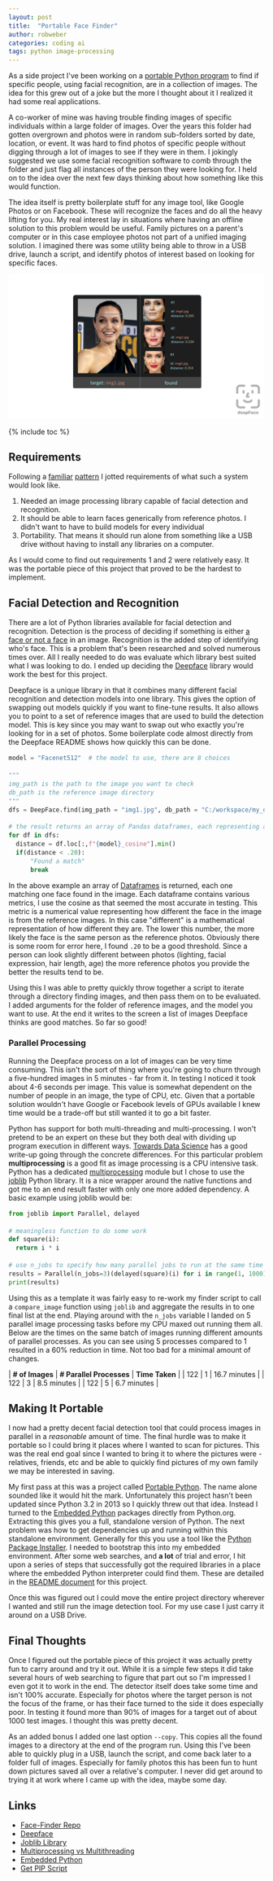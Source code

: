 ```yaml
---
layout: post
title:  "Portable Face Finder"
author: robweber
categories: coding ai
tags: python image-processing
---
```


As a side project I've been working on a [portable Python program][face-finder] to find if specific people, using facial recognition, are in a collection of images. The idea for this grew out of a joke but the more I thought about it I realized it had some real applications.

A co-worker of mine was having trouble finding images of specific individuals within a large folder of images. Over the years this folder had gotten overgrown and photos were in random sub-folders sorted by date, location, or event. It was hard to find photos of specific people without digging through a lot of images to see if they were in them. I jokingly suggested we use some facial recognition software to comb through the folder and just flag all instances of the person they were looking for. I held on to the idea over the next few days thinking about how something like this would function.

The idea itself is pretty boilerplate stuff for any image tool, like Google Photos or on Facebook. These will recognize the faces and do all the heavy lifting for you. My real interest lay in situations where having an offline solution to this problem would be useful. Family pictures on a parent's computer or in this case employee photos not part of a unified imaging solution. I imagined there was some utility being able to throw in a USB drive, launch a script, and identify photos of interest based on looking for specific faces.

[![deepface image detector example](/images/2023-05/deepface-detection.jpg)][deepface]

<!--more-->

{% include toc %}

## Requirements

Following a [familiar](/coding/automation/command-line-backups/) [pattern](/coding/trash-panda/) I jotted requirements of what such a system would look like.

1. Needed an image processing library capable of facial detection and recognition.
2. It should be able to learn faces generically from reference photos. I didn't want to have to build models for every individual
3. Portability. That means it should run alone from something like a USB drive without having to install any libraries on a computer.

As I would come to find out requirements 1 and 2 were relatively easy. It was the portable piece of this project that proved to be the hardest to implement.

## Facial Detection and Recognition

There are a lot of Python libraries available for facial detection and recognition. Detection is the process of deciding if something is either [a face or not a face](https://www.youtube.com/watch?v=ACmydtFDTGs) in an image. Recognition is the added step of identifying who's face. This is a problem that's been researched and solved numerous times over. All I really needed to do was evaluate which library best suited what I was looking to do. I ended up deciding the [Deepface][deepface] library would work the best for this project.

Deepface is a unique library in that it combines many different facial recognition and detection models into one library. This gives the option of swapping out models quickly if you want to fine-tune results. It also allows you to point to a set of reference images that are used to build the detection model. This is key since you may want to swap out who exactly you're looking for in a set of photos. Some boilerplate code almost directly from the Deepface README shows how quickly this can be done.

```python
model = "Facenet512"  # the model to use, there are 8 choices

"""
img_path is the path to the image you want to check
db_path is the reference image directory
"""
dfs = DeepFace.find(img_path = "img1.jpg", db_path = "C:/workspace/my_db", model_name=model)

# the result returns an array of Pandas dataframes, each representing a face within the image
for df in dfs:
  distance = df.loc[:,f"{model}_cosine"].min()
  if(distance < .20):
      "Found a match"
      break
```

In the above example an array of [Dataframes](https://pandas.pydata.org/docs/reference/api/pandas.DataFrame.html) is returned, each one matching one face found in the image. Each dataframe contains various metrics, I use the cosine as that seemed the most accurate in testing. This metric is a numerical value representing how different the face in the image is from the reference images. In this case "different" is a mathematical representation of how different they are. The lower this number, the more likely the face is the same person as the reference photos. Obviously there is some room for error here, I found `.20` to be a good threshold. Since a person can look slightly different between photos (lighting, facial expression, hair length, age) the more reference photos you provide the better the results tend to be.

Using this I was able to pretty quickly throw together a script to iterate through a directory finding images, and then pass them on to be evaluated. I added arguments for the folder of reference images, and the model you want to use. At the end it writes to the screen a list of images Deepface thinks are good matches. So far so good!

### Parallel Processing

Running the Deepface process on a lot of images can be very time consuming. This isn't the sort of thing where you're going to churn through a five-hundred images in 5 minutes - far from it. In testing I noticed it took about 4-6 seconds per image. This value is somewhat dependent on the number of people in an image, the type of CPU, etc. Given that a portable solution wouldn't have Google or Facebook levels of GPUs available I knew time would be a trade-off but still wanted it to go a bit faster.

Python has support for both multi-threading and multi-processing. I won't pretend to be an expert on these but they both deal with dividing up program execution in different ways. [Towards Data Science][multiprocessing] has a good write-up going through the concrete differences. For this particular problem __multiprocessing__ is a good fit as image processing is a CPU intensive task. Python has a dedicated [multiprocessing](https://docs.python.org/3/library/multiprocessing.html) module but I chose to use the [joblib][joblib] Python library. It is a nice wrapper around the native functions and got me to an end result faster with only one more added dependency. A basic example using joblib would be:

```python
from joblib import Parallel, delayed

# meaningless function to do some work
def square(i):
  return i * i

# use n_jobs to specify how many parallel jobs to run at the same time
results = Parallel(n_jobs=3)(delayed(square)(i) for i in range(1, 1000))
print(results)
```

Using this as a template it was fairly easy to re-work my finder script to call a `compare_image` function using `joblib` and aggregate the results in to one final list at the end. Playing around with the `n_jobs` variable I landed on 5 parallel image processing tasks before my CPU maxed out running them all. Below are the times on the same batch of images running different amounts of parallel processes. As you can see using 5 processes compared to 1 resulted in a 60% reduction in time. Not too bad for a minimal amount of changes.

| __# of Images__ | __# Parallel Processes__ | __Time Taken__ |
| 122 | 1 | 16.7 minutes |
| 122 | 3 | 8.5 minutes |
| 122 | 5 | 6.7 minutes |

## Making It Portable

I now had a pretty decent facial detection tool that could process images in parallel in a _reasonable_ amount of time. The final hurdle was to make it portable so I could bring it places where I wanted to scan for pictures. This was the real end goal since I wanted to bring it to where the pictures were - relatives, friends, etc and be able to quickly find pictures of my own family we may be interested in saving.

My first pass at this was a project called [Portable Python](https://portablepython.com/). The name alone sounded like it would hit the mark. Unfortunately this project hasn't been updated since Python 3.2 in 2013 so I quickly threw out that idea. Instead I turned to the [Embedded Python][embedded-python] packages directly from Python.org. Extracting this gives you a full, standalone version of Python. The next problem was how to get dependencies up and running within this standalone environment. Generally for this you use a tool like the [Python Package Installer](https://pypi.org/project/pip/). I needed to bootstrap this into my embedded environment. After some web searches, and __a lot__ of trial and error, I hit upon a series of steps that successfully got the required libraries in a place where the embedded Python interpreter could find them. These are detailed in the [README document][face-finder] for this project.

Once this was figured out I could move the entire project directory wherever I wanted and still run the image detection tool. For my use case I just carry it around on a USB Drive.

## Final Thoughts

Once I figured out the portable piece of this project it was actually pretty fun to carry around and try it out. While it is a simple few steps it did take several hours of web searching to figure that part out so I'm impressed I even got it to work in the end. The detector itself does take some time and isn't 100% accurate. Especially for photos where the target person is not the focus of the frame, or has their face turned to the side it does especially poor. In testing it found more than 90% of images for a target out of about 1000 test images. I thought this was pretty decent.

As an added bonus I added one last option `--copy`. This copies all the found images to a directory at the end of the program run. Using this I've been able to quickly plug in a USB, launch the script, and come back later to a folder full of images. Especially for family photos this has been fun to hunt down pictures saved all over a relative's computer. I never did get around to trying it at work where I came up with the idea, maybe some day.

## Links

* [Face-Finder Repo][face-finder]
* [Deepface][deepface]
* [Joblib Library][joblib]
* [Multiprocessing vs Multithreading][multiprocessing]
* [Embedded Python][embedded-python]
* [Get PIP Script][get-pip]


[face-finder]: https://github.com/robweber/face-finder
[deepface]: https://github.com/serengil/deepface
[multiprocessing]: https://towardsdatascience.com/multithreading-vs-multiprocessing-in-python-3afeb73e105f
[joblib]: https://joblib.readthedocs.io/en/latest/
[embedded-python]: https://www.python.org/downloads/windows/
[get-pip]: https://bootstrap.pypa.io/get-pip.py
